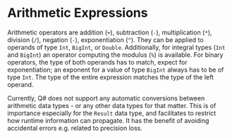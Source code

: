 # Arithmetic Expressions

Arithmetic operators are addition (`+`), subtraction (`-`), multiplication (`*`), division (`/`), negation (`-`), exponentiation (`^`). 
They can be applied to operands of type `Int`, `BigInt`, or `Double`. Additionally, for integral types (`Int` and `BigInt`) an operator computing the modulus (`%`) is available. For binary operators, the type of both operands has to match, expect for exponentiation; an exponent for a value of type `BigInt` always has to be of type `Int`. The type of the entire expression matches the type of the left operand. 

Currently, Q# does not support any automatic conversions between arithmetic data types - or any other data types for that matter. This is of importance especially for the `Result` data type, and facilitates to restrict how runtime information can propagate. It has the benefit of avoiding accidental errors e.g. related to precision loss. 
